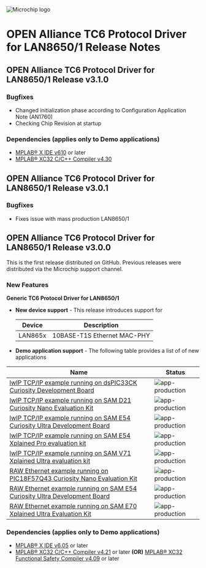 ![Microchip logo](https://raw.githubusercontent.com/wiki/Microchip-MPLAB-Harmony/Microchip-MPLAB-Harmony.github.io/images/microchip_logo.png)

# OPEN Alliance TC6 Protocol Driver for LAN8650/1 Release Notes

## OPEN Alliance TC6 Protocol Driver for LAN8650/1 Release v3.1.0

### Bugfixes

 - Changed initialization phase according to Configuration Application Note (AN1760)
 - Checking Chip Revision at startup

### Dependencies (applies only to Demo applications)

* [MPLAB® X IDE v610](https://www.microchip.com/mplab/mplab-x-ide) or later
* [MPLAB® XC32 C/C++ Compiler v4.30](https://www.microchip.com/mplab/compilers)
 
## OPEN Alliance TC6 Protocol Driver for LAN8650/1 Release v3.0.1

### Bugfixes

 - Fixes issue with mass production LAN8650/1

## OPEN Alliance TC6 Protocol Driver for LAN8650/1 Release v3.0.0

This is the first release distributed on GitHub. Previous releases were distributed via the Microchip support channel.

### New Features

**Generic TC6 Protocol Driver for LAN8650/1**


- **New device support** -
  This release introduces support for

    | Device    | Description             |
    | ------    | ------                  |
    | LAN865x   | 10BASE-T1S Ethernet MAC-PHY |

- **Demo application support** -
  The following table provides a list of of new applications

| Name                                                                      | Status                                                                                            |
| ---                                                                       | ---                                                                                               |
|[lwIP TCP/IP example running on dsPIC33CK Curiosity Development Board](examples/lwIP-dsPIC33CK_Curiosity/readme.md)  | ![app-production](https://img.shields.io/badge/application-production-brightgreen?style=plastic)  |
|[lwIP TCP/IP example running on SAM D21 Curiosity Nano Evaluation Kit](examples/lwIP-SAM-D21-Curiosity-Nano/readme.md)  | ![app-production](https://img.shields.io/badge/application-production-brightgreen?style=plastic)  |
|[lwIP TCP/IP example running on SAM E54 Curiosity Ultra Development Board](examples/lwIP-SAM-E54-Curiosity/readme.md)  | ![app-production](https://img.shields.io/badge/application-production-brightgreen?style=plastic)  |
|[lwIP TCP/IP example running on SAM E54 Xplained Pro evaluation kit](examples/lwIP-SAM-E54-xplained-pro/readme.md)  | ![app-production](https://img.shields.io/badge/application-production-brightgreen?style=plastic)  |
|[lwIP TCP/IP example running on SAM V71 Xplained Ultra evaluation kit](examples/lwIP-SAM-V71-xplained-pro/readme.md)  | ![app-production](https://img.shields.io/badge/application-production-brightgreen?style=plastic)  |
|[RAW Ethernet example running on PIC18F57Q43 Curiosity Nano Evaluation Kit](examples/noIP-PIC18-Curiosity-Nano/readme.md)  | ![app-production](https://img.shields.io/badge/application-production-brightgreen?style=plastic)  |
|[RAW Ethernet example running on SAM E54 Curiosity Ultra Development Board](examples/noIP-PIC18-Curiosity-Nano/readme.md)  | ![app-production](https://img.shields.io/badge/application-production-brightgreen?style=plastic)  |
|[RAW Ethernet example running on SAM E70 Xplained Ultra Evaluation Kit](examples/noIP-SAM-E70-Xplained/readme.md)  | ![app-production](https://img.shields.io/badge/application-production-brightgreen?style=plastic)  |

### Dependencies (applies only to Demo applications)

* [MPLAB® X IDE v6.05](https://www.microchip.com/mplab/mplab-x-ide) or later
* [MPLAB® XC32 C/C++ Compiler v4.21](https://www.microchip.com/mplab/compilers) or later
**(OR)** [MPLAB® XC32 Functional Safety Compiler v4.09](https://www.microchip.com/mplab/compilers) or later
